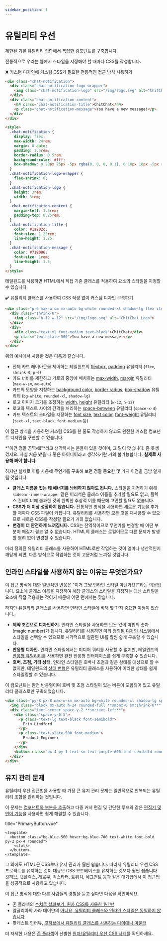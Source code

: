 ```yaml
---
sidebar_position: 1
---
```


# 유틸리티 우선

제한된 기본 유틸리티 집합에서 복잡한 컴포넌트를 구축합니다.

전통적으로 우리는 웹에서 스타일을 지정해야 할 때마다 CSS를 작성합니다.

❌ 커스텀 디자인에 커스텀 CSS가 필요한 전통적인 접근 방식 사용하기

```html
<div class="chat-notification">
  <div class="chat-notification-logo-wrapper">
    <img class="chat-notification-logo" src="/img/logo.svg" alt="ChitChat Logo">
  </div>
  <div class="chat-notification-content">
    <h4 class="chat-notification-title">ChitChat</h4>
    <p class="chat-notification-message">You have a new message!</p>
  </div>
</div>

<style>
  .chat-notification {
    display: flex;
    max-width: 24rem;
    margin: 0 auto;
    padding: 1.5rem;
    border-radius: 0.5rem;
    background-color: #fff;
    box-shadow: 0 20px 25px -5px rgba(0, 0, 0, 0.1), 0 10px 10px -5px rgba(0, 0, 0, 0.04);
  }
  .chat-notification-logo-wrapper {
    flex-shrink: 0;
  }
  .chat-notification-logo {
    height: 3rem;
    width: 3rem;
  }
  .chat-notification-content {
    margin-left: 1.5rem;
    padding-top: 0.25rem;
  }
  .chat-notification-title {
    color: #1a202c;
    font-size: 1.25rem;
    line-height: 1.25;
  }
  .chat-notification-message {
    color: #718096;
    font-size: 1rem;
    line-height: 1.5;
  }
</style>
```

테일윈드를 사용하면 HTML에서 직접 기존 클래스를 적용하여 요소의 스타일을 지정할 수 있습니다.

✔️ 유틸리티 클래스를 사용하여 CSS 작성 없이 커스텀 디자인 구축하기

```html
<div class="p-6 max-w-sm mx-auto bg-white rounded-xl shadow-lg flex items-center space-x-4">
  <div class="shrink-0">
    <img class="h-12 w-12" src="/img/logo.svg" alt="ChitChat Logo">
  </div>
  <div>
    <div class="text-xl font-medium text-black">ChitChat</div>
    <p class="text-slate-500">You have a new message!</p>
  </div>
</div>
```

위의 예시에서 사용한 것은 다음과 같습니다.

- 전체 카드 레이아웃을 제어하는 테일윈드의 [flexbox](https://tailwindcss.com/docs/display#flex), [padding](https://tailwindcss.com/docs/padding) 유틸리티 (`flex`, `shrink-0`, `p-6`)
- 카드 너비를 제한하고 가로의 중앙에 배치하는 [max-width](https://tailwindcss.com/docs/max-width), [margin](https://tailwindcss.com/docs/margin) 유틸리티 (`max-w-sm`, `mx-auto`)
- 카드의 모양을 지정하는 [background color](https://tailwindcss.com/docs/background-color), [border radius](https://tailwindcss.com/docs/border-radius), [box-shadow](https://tailwindcss.com/docs/box-shadow) 유틸리티 (`bg-white`, `rounded-xl`, `shadow-lg`)
- 로고 이미지 크기를 조정하는 [width](https://tailwindcss.com/docs/width), [height](https://tailwindcss.com/docs/height) 유틸리티 (`w-12`, `h-12`)
- 로고와 텍스트 사이의 간격을 처리하는 [space-between](https://tailwindcss.com/docs/space) 유틸리티 (`space-x-4`)
- 카드 텍스트의 스타일을 지정하는 [font size](https://tailwindcss.com/docs/font-size), [text color](https://tailwindcss.com/docs/text-color), [font-weight](https://tailwindcss.com/docs/font-weight) 유틸리티 (`text-xl`, `text-black`, `font-medium` 등)

이 접근 방식을 사용하면 커스텀 CSS를 한 줄도 작성하지 않고도 완전한 커스텀 컴포넌트 디자인을 구현할 수 있습니다.

*"이건 정말 끔찍해!"*라고 생각하시는 분들이 있을 것이며, 그 말이 맞습니다. 좀 못생겼지요. 사실 처음 봤을 때 좋은 아이디어라고 생각하기란 거의 불가능합니다. **실제로 사용해 봐야 합니다.**

하지만 실제로 이를 사용해 무언가를 구축해 보면 정말 중요한 몇 가지 이점을 금방 알게 될 것입니다.

- **클래스 이름을 짓는 데 에너지를 낭비하지 않아도 됩니다.** 스타일을 지정하기 위해 `sidebar-inner-wrapper` 같은 어리석은 클래스 이름을 추가할 필요도 없고, 플렉스 컨테이너에 불과한 것의 완벽한 추상적 이름 때문에 고민할 필요도 없습니다.
- **CSS가 더 이상 성장하지 않습니다.** 전통적인 방식을 사용하면 새로운 기능을 추가할 때마다 CSS 파일이 커집니다. 유틸리티를 사용하면 모든 것을 재사용할 수 있으므로 새로운 CSS를 작성할 필요가 거의 없습니다.
- **변경이 더 안전하게 느껴집니다.** CSS는 전역적이므로 무언가를 변경할 때 어떤 부분이 깨질지 결코 알 수 없습니다. HTML의 클래스는 로컬이므로 다른 문제가 발생할 염려 없이 변경할 수 있습니다.

미리 정의된 유틸리티 클래스를 사용하여 HTML로만 작업하는 것이 얼마나 생산적인지 깨닫게 되면, 다른 방식으로 작업하는 것이 고문처럼 느껴질 것입니다.

## 인라인 스타일을 사용하지 않는 이유는 무엇인가요?

이 접근 방식에 대한 일반적인 반응은 "이거 그냥 인라인 스타일 아닌가요?"라는 의문입니다. 요소에 클래스 이름을 지정하여 해당 클래스의 스타일을 지정하는 대신 스타일을 요소에 직접 적용하는 것이기 때문에 어떤 면에서는 맞습니다.

하지만 유틸리티 클래스를 사용하면 인라인 스타일에 비해 몇 가지 중요한 이점이 있습니다.

- **제약 조건으로 디자인하기.** 인라인 스타일을 사용하면 모든 값이 마법의 숫자(magic number)가 됩니다. 유틸리티를 사용하면 미리 정의된 [디자인 시스템](https://tailwindcss.com/docs/theme)에서 스타일을 선택할 수 있으므로 시각적으로 일관된 UI를 훨씬 쉽게 구축할 수 있습니다.
- **반응형 디자인.** 인라인 스타일에서는 미디어 쿼리를 사용할 수 없지만, 테일윈드의 [반응형 유틸리티](https://tailwindcss.com/docs/responsive-design)를 사용하면 완전 반응형 인터페이스를 쉽게 구축할 수 있습니다.
- **호버, 초점, 기타 상태.** 인라인 스타일은 호버나 초점과 같은 상태를 대상으로 할 수 없지만, 테일윈드의 [상태 변형](https://tailwindcss.com/docs/hover-focus-and-other-states)은 유틸리티 클래스를 사용하여 이러한 상태를 쉽게 스타일링할 수 있습니다.

이 컴포넌트는 완전 반응형이며 호버 및 초점 스타일이 있는 버튼이 포함되어 있고 유틸리티 클래스로만 구축되었습니다.

```html
<div class="py-8 px-8 max-w-sm mx-auto bg-white rounded-xl shadow-lg space-y-2 **sm:py-4 sm:flex sm:items-center sm:space-y-0 sm:space-x-6**">
  <img class="block mx-auto h-24 rounded-full **sm:mx-0 sm:shrink-0**" src="/img/erin-lindford.jpg" alt="Woman's Face" />
  <div class="text-center space-y-2 **sm:text-left**">
    <div class="space-y-0.5">
      <p class="text-lg text-black font-semibold">
        Erin Lindford
      </p>
      <p class="text-slate-500 font-medium">
        Product Engineer
      </p>
    </div>
    <button class="px-4 py-1 text-sm text-purple-600 font-semibold rounded-full border border-purple-200 **hover:text-white hover:bg-purple-600 hover:border-transparent focus:outline-none focus:ring-2 focus:ring-purple-600 focus:ring-offset-2**">Message</button>
  </div>
</div>
```

## 유지 관리 문제

유틸리티 우선 접근법을 사용할 때 가장 큰 유지 관리 문제는 일반적으로 반복되는 유틸리티 조합을 관리하는 것입니다.

이 문제는 [컴포넌트와 부분을 추출](https://tailwindcss.com/docs/reusing-styles#extracting-components-and-partials)하고 다중 커서 편집 및 간단한 루프와 같은 [편집기 및 언어 기능](https://tailwindcss.com/docs/reusing-styles#using-editor-and-language-features)을 사용하면 쉽게 해결할 수 있습니다.

title="PrimaryButton.vue"

```vue
<template>
  <button class="bg-blue-500 hover:bg-blue-700 text-white font-bold py-2 px-4 rounded">
    <slot/>
  </button>
</template>
```

그 외에도 HTML은 CSS보다 유지 관리가 훨씬 쉽습니다. 따라서 유틸리티 우선 CSS 프로젝트를 유지하는 것이 대규모 CSS 코드베이스를 유지하는 것보다 훨씬 쉽습니다. 깃허브, 넷플릭스, 헤로쿠, 킥스타터, 트위치, 세그먼트 등과 같은 대기업에서 이 접근법을 성공적으로 사용하고 있습니다.

이 접근 방식에 대한 다른 사람들의 경험을 듣고 싶다면 다음을 확인하세요.

- 존 폴라섹의 [수치로 살펴보기: 원자 CSS를 사용한 1년 반](https://medium.com/@johnpolacek/by-the-numbers-a-year-and-half-with-atomic-css-39d75b1263b4)
- 알골리아의 사라 데이얀의 [아니요, 유틸리티 클래스와 인라인 스타일은 동일하지 않습니다](https://frontstuff.io/no-utility-classes-arent-the-same-as-inline-styles)
- 팟캐스트 인터뷰, [깃허브에서 유틸리티 클래스를 사용하는 다이애나 마운터](http://www.fullstackradio.com/75)

더 자세한 내용은 [존 폴라섹](https://twitter.com/johnpolacek)이 선별한 [원자/유틸리티 우선 CSS 사례](https://johnpolacek.github.io/the-case-for-atomic-css/)를 확인하세요.